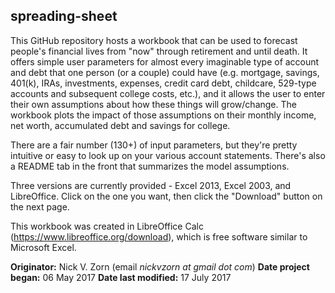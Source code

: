 ﻿## spreading-sheet

This GitHub repository hosts a workbook that can be used to forecast people's financial lives from "now" through retirement and until death. It offers simple user parameters for almost every imaginable type of account and debt that one person (or a couple) could have (e.g. mortgage, savings, 401(k), IRAs, investments, expenses, credit card debt, childcare, 529-type accounts and subsequent college costs, etc.), and it allows the user to enter their own assumptions about how these things will grow/change. The workbook plots the impact of those assumptions on their monthly income, net worth, accumulated debt and savings for college.

There are a fair number (130+) of input parameters, but they're pretty intuitive or easy to look up on your various account statements. There's also a README tab in the front that summarizes the model assumptions.

Three versions are currently provided - Excel 2013, Excel 2003, and LibreOffice. Click on the one you want, then click the "Download" button on the next page.

This workbook was created in LibreOffice Calc (https://www.libreoffice.org/download), which is free software similar to Microsoft Excel.

**Originator:** Nick V. Zorn (email *nickvzorn at gmail dot com*)
**Date project began:** 06 May 2017
**Date last modified:** 17 July 2017
